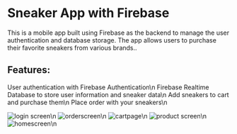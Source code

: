 # Sneaker App with Firebase

This is a mobile app built using Firebase as the backend to manage the user authentication and database storage. The app allows users to purchase their favorite sneakers from various brands..

## Features:

User authentication with Firebase Authentication\n
Firebase Realtime Database to store user information and sneaker data\n
Add sneakers to cart and purchase them\n
Place order with your sneakers\n

![login screen](https://user-images.githubusercontent.com/114509764/236383429-cdbf50d1-2d50-4df4-93c5-0893d762c7de.PNG)\n
![orderscreen](https://user-images.githubusercontent.com/114509764/236383432-75e4b75e-dfd9-4f17-ad93-8a723d5887e5.PNG)\n
![cartpage](https://user-images.githubusercontent.com/114509764/236383436-687d5829-e4c9-40b2-b29e-16f604278b51.PNG)\n
![product screen](https://user-images.githubusercontent.com/114509764/236383437-10169163-5521-4625-9c32-7e7899839386.PNG)\n
![homescreen](https://user-images.githubusercontent.com/114509764/236383438-c436666c-cec1-46fc-ae00-2ab0935abf6e.PNG)\n
